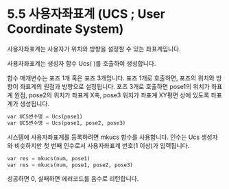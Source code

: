 ﻿# 5.5 사용자좌표계 \(UCS ; User Coordinate System\)

사용자좌표계는 사용자가 위치와 방향을 설정할 수 있는 좌표계입니다.

사용자좌표계는 생성자 함수 Ucs\( \)를 호출하여 생성합니다. 



함수 매개변수는 포즈 1개 혹은 포즈 3개입니다. 포즈 1개로 호출하면, 포즈의 위치와 방향이 좌표계의 원점과 방향으로 설정됩니다. 포즈 3개로 호출하면 pose1의 위치가 좌표계 원점, pose2의 위치가 좌표계 X축, pose3 위치가 좌표계 XY평면 상에 있도록 좌표계가 생성됩니다.

```python
var UCS변수명 = Ucs(pose1)
var UCS변수명 = Ucs(pose1, pose2, pose3)
```

시스템에 사용자좌표계를 등록하려면 mkucs 함수를 사용합니다. 인수는 Ucs 생성자와 비슷하지만 첫 번째 인수로서 사용자좌표계 번호\(1 이상\)가 입력됩니다.

```python
var res = mkucs(num, pose1)
var res = mkucs(num, pose1, pose2, pose3)
```

성공하면 0, 실패하면 에러코드를 음수로 리턴합니다.

